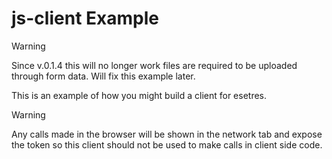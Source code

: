 # js-client Example

> [!WARNING] 
> Since v.0.1.4 this will no longer work files are required to be uploaded through form data. Will fix this example later.

This is an example of how you might build a client for esetres. 

> [!WARNING]
> Any calls made in the browser will be shown in the network tab and expose the token so this client should not be used to make calls in client side code.